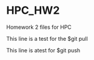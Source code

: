 # HPC_HW2
Homework 2 files for HPC

This line is a test for the $git pull

This line is  atest for $git push
